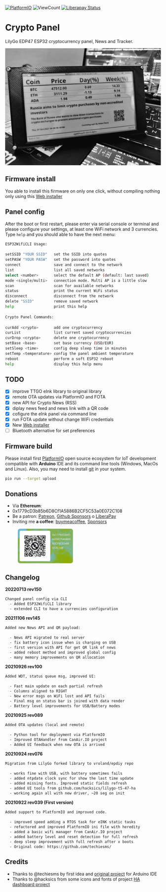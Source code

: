 [![PlatformIO](https://github.com/hpsaturn/crypto-currency/workflows/PlatformIO/badge.svg)](https://github.com/hpsaturn/crypto-currency/actions/) ![ViewCount](https://views.whatilearened.today/views/github/hpsaturn/crypto-currency.svg) [![Liberapay Status](http://img.shields.io/liberapay/receives/hpsaturn.svg?logo=liberapay)](https://liberapay.com/hpsaturn)

# Crypto Panel

LilyGo EDP47 ESP32 cryptocurrency panel, News and Tracker.

![preview](images/photo.jpg)

## Firmware install

You able to install this firmware on only one click, without compiling nothing only using this [Web installer](https://hpsaturn.com/crypto-panel-installer/)

## Panel config

After the boot or first restart, please enter via serial console or terminal and please configure your settings, at least one WiFi network and 3 currencies. Type `help` and you should able to have the next menu:

```bash
ESP32WifiCLI Usage:

setSSID "YOUR SSID"   set the SSID into quotes
setPASW "YOUR PASW"   set the password into quotes
connect               save and connect to the network
list                  list all saved networks
select <number>       select the default AP (default: last saved)
mode <single/multi>   connection mode. Multi AP is a little slow
scan                  scan for available networks
status                print the current WiFi status
disconnect            disconnect from the network
delete "SSID"         remove saved network
help                  print this help

Crypto Panel Commands:

curAdd <crypto>       add one cryptocurrency
curList               list current saved cryptocurrencies
curDrop <crypto>      delete one cryptocurrency
setBase <base>        set base currency (USD/EUR)
setSleep <time>       config deep sleep time in minutes
setTemp <temperature> config the panel ambient temperature
reboot                perform a soft ESP32 reboot
help                  display this help menu
```

## TODO

- [x] improve TTGO eInk library to original library
- [x] remote OTA updates via PlatformIO and FOTA
- [x] new API for Crypto News (RSS)
- [x] diplay news feed and news link with a QR code
- [x] cofigure the eInk panel via command line
- [x] run FOTA update without change WiFi credentials
- [x] New [Web installer](https://hpsaturn.com/crypto-panel-installer/)
- [ ] Bluetooth alternative for set preferences

## Firmware build

Please install first [PlatformIO](http://platformio.org/) open source ecosystem for IoT development compatible with **Arduino** IDE and its command line tools (Windows, MacOs and Linux). Also, you may need to install [git](http://git-scm.com/) in your system.

```bash
pio run --target upload
```

## Donations

- Via **Ethereum**:
- 0x1779cD3b85b6D8Cf1A5886B2CF5C53a0E072C108
- Be a patron: [Patreon](https://www.patreon.com/hpsaturn), [Github Sponsors](https://github.com/sponsors/hpsaturn) o [LiberaPay](https://liberapay.com/hpsaturn)
- Inviting me **a coffee**: [buymeacoffee](https://www.buymeacoffee.com/hpsaturn), [Sponsors](https://github.com/sponsors/hpsaturn?frequency=one-time)

<a href="images/ethereum_donation_address.png" target="_blank" style="padding-left: 40px" ><img src="images/ethereum_donation_address.png" width="180" ></a>

## Changelog

**20220713 rev150**
```
Changed panel config via CLI
  - Added ESP32WifiCLI library
  - extended CLI to have a currencies configuration
```

**20211106 rev145**

```
Added new News API and QR payload:

  - News API migrated to real server 
  - fix battery icon issue when is charging on USB 
  - first version with API for get QR link of news
  - added reboot method and improved global config
  - many memory improvements on QR allocation
``` 

**20210926 rev100**

```
Added WDT, status queue msg, improved UI:

  - Fast main update on each partial refresh
  - Columns aligned to RIGHT
  - New error msgs on WiFi lost and API fails
  - Final msg on status bar is joined with data render
  - Battery level improvements for USB/Battery modes
``` 

**20210925 rev089**

```
Added OTA updates (local and remote)

  - Python tool for deployment via PlatformIO
  - Improved OTAHandler from CanAir.IO project
  - Added UI feedback when new OTA is arrived
``` 

**20210924 rev076**

```
Migration from LilyGo forked library to vroland/epdiy repo

  - works fine with USB, with battery sometimes fails
  - added ntpdate clock sync for show the last time update
  - added missing fonts. Improved static fields refresh
  - added UI tools from github.com/hacksics/lilygo-t5-47-ha
  - working again all with new driver, ~20 seg on init
``` 

**20210922 rev039 (First version)**

```
Added support to PlatformIO and improved code.

  - improved speed adding a RTOS task for eINK static tasks
  - refactored and improved PlatformIO ini file with heredity
  - added a basic wifi manager from CanAir.IO project
  - added battery level and reset detection for full refresh
  - deep sleep improvement with full refresh after x boots
  - Original code: https://github.com/techiesms/  
``` 

## Credits

- Thanks to @techiesms by first idea and [original project](https://github.com/techiesms/) for Arduino IDE
- Thanks to @hacksics from some icons and fonts of project [HA dashboard project](https://github.com/hacksics/lilygo-t5-47-ha)

 

